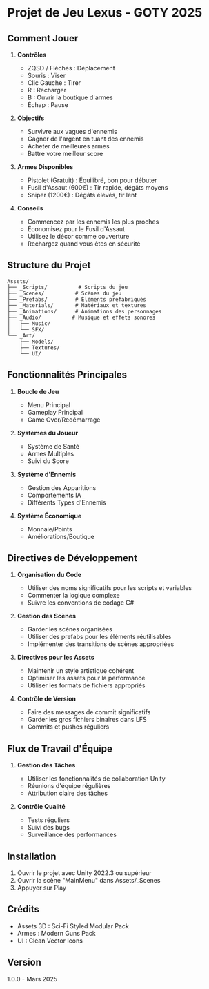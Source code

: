 # Projet de Jeu Lexus - GOTY 2025

## Comment Jouer

1. **Contrôles**
   - ZQSD / Flèches : Déplacement
   - Souris : Viser
   - Clic Gauche : Tirer
   - R : Recharger
   - B : Ouvrir la boutique d'armes
   - Échap : Pause

2. **Objectifs**
   - Survivre aux vagues d'ennemis
   - Gagner de l'argent en tuant des ennemis
   - Acheter de meilleures armes
   - Battre votre meilleur score

3. **Armes Disponibles**
   - Pistolet (Gratuit) : Équilibré, bon pour débuter
   - Fusil d'Assaut (600€) : Tir rapide, dégâts moyens
   - Sniper (1200€) : Dégâts élevés, tir lent

4. **Conseils**
   - Commencez par les ennemis les plus proches
   - Économisez pour le Fusil d'Assaut
   - Utilisez le décor comme couverture
   - Rechargez quand vous êtes en sécurité

## Structure du Projet

```
Assets/
├── _Scripts/          # Scripts du jeu
├── _Scenes/          # Scènes du jeu
├── _Prefabs/         # Éléments préfabriqués
├── _Materials/       # Matériaux et textures
├── _Animations/      # Animations des personnages
├── _Audio/          # Musique et effets sonores
│   ├── Music/
│   └── SFX/
└── _Art/
    ├── Models/
    ├── Textures/
    └── UI/
```

## Fonctionnalités Principales

1. **Boucle de Jeu**
   - Menu Principal
   - Gameplay Principal
   - Game Over/Redémarrage

2. **Systèmes du Joueur**
   - Système de Santé
   - Armes Multiples
   - Suivi du Score

3. **Système d'Ennemis**
   - Gestion des Apparitions
   - Comportements IA
   - Différents Types d'Ennemis

4. **Système Économique**
   - Monnaie/Points
   - Améliorations/Boutique

## Directives de Développement

1. **Organisation du Code**
   - Utiliser des noms significatifs pour les scripts et variables
   - Commenter la logique complexe
   - Suivre les conventions de codage C#

2. **Gestion des Scènes**
   - Garder les scènes organisées
   - Utiliser des prefabs pour les éléments réutilisables
   - Implémenter des transitions de scènes appropriées

3. **Directives pour les Assets**
   - Maintenir un style artistique cohérent
   - Optimiser les assets pour la performance
   - Utiliser les formats de fichiers appropriés

4. **Contrôle de Version**
   - Faire des messages de commit significatifs
   - Garder les gros fichiers binaires dans LFS
   - Commits et pushes réguliers

## Flux de Travail d'Équipe

1. **Gestion des Tâches**
   - Utiliser les fonctionnalités de collaboration Unity
   - Réunions d'équipe régulières
   - Attribution claire des tâches

2. **Contrôle Qualité**
   - Tests réguliers
   - Suivi des bugs
   - Surveillance des performances

## Installation

1. Ouvrir le projet avec Unity 2022.3 ou supérieur
2. Ouvrir la scène "MainMenu" dans Assets/_Scenes
3. Appuyer sur Play

## Crédits

- Assets 3D : Sci-Fi Styled Modular Pack
- Armes : Modern Guns Pack
- UI : Clean Vector Icons

## Version

1.0.0 - Mars 2025

